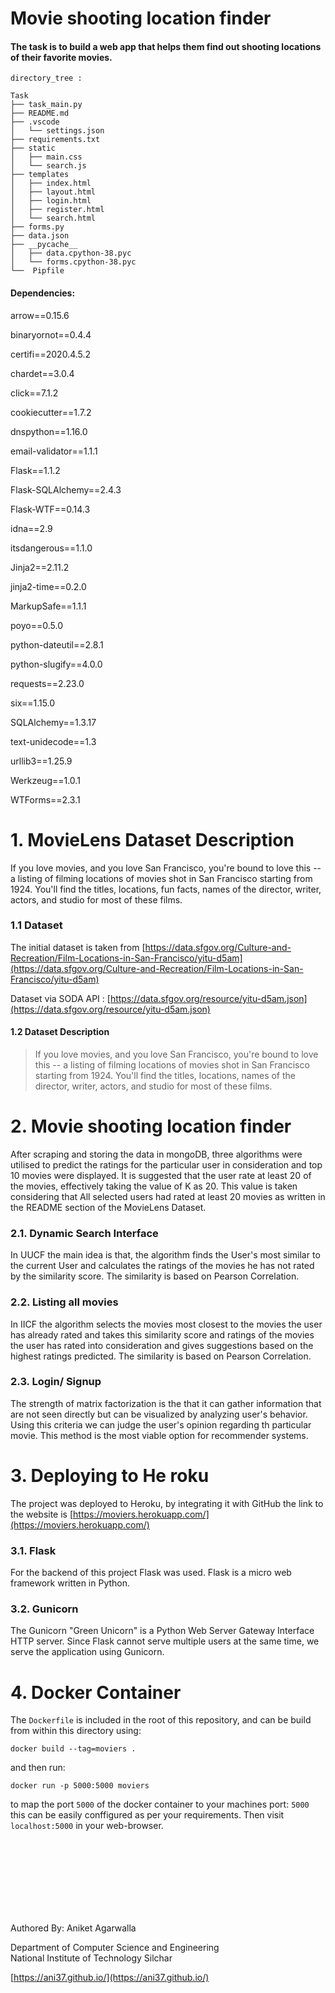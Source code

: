 # Movie shooting location finder
#### The task is to build a web app that helps them find out shooting locations of their favorite movies.


```
directory_tree :
```

```
Task
├── task_main.py
├── README.md
├── .vscode
│   └── settings.json
├── requirements.txt
├── static
│   ├── main.css
│   └── search.js
├── templates
│   ├── index.html
│   ├── layout.html
│   ├── login.html
│   ├── register.html
│   └── search.html
├── forms.py
├── data.json
├── __pycache__
│   ├── data.cpython-38.pyc
│   └── forms.cpython-38.pyc
└──  Pipfile

```
#### Dependencies:

arrow==0.15.6

binaryornot==0.4.4

certifi==2020.4.5.2

chardet==3.0.4

click==7.1.2

cookiecutter==1.7.2

dnspython==1.16.0

email-validator==1.1.1

Flask==1.1.2

Flask-SQLAlchemy==2.4.3

Flask-WTF==0.14.3

idna==2.9

itsdangerous==1.1.0

Jinja2==2.11.2

jinja2-time==0.2.0

MarkupSafe==1.1.1

poyo==0.5.0

python-dateutil==2.8.1

python-slugify==4.0.0

requests==2.23.0

six==1.15.0

SQLAlchemy==1.3.17

text-unidecode==1.3

urllib3==1.25.9

Werkzeug==1.0.1

WTForms==2.3.1


# 1. MovieLens Dataset Description
If you love movies, and you love San Francisco, you're bound to love this -- a listing of filming locations of movies shot in San Francisco starting from 1924. You'll find the titles, locations, fun facts, names of the director, writer, actors, and studio for most of these films.


### 1.1 Dataset
The initial dataset is taken from [https://data.sfgov.org/Culture-and-Recreation/Film-Locations-in-San-Francisco/yitu-d5am](https://data.sfgov.org/Culture-and-Recreation/Film-Locations-in-San-Francisco/yitu-d5am)

Dataset via SODA API : [https://data.sfgov.org/resource/yitu-d5am.json](https://data.sfgov.org/resource/yitu-d5am.json)

#### 1.2 Dataset Description
>If you love movies, and you love San Francisco, you're bound to love this -- a listing of filming locations of movies shot in San Francisco starting from 1924. You'll find the titles, locations, names of the director, writer, actors, and studio for most of these films.


# 2. Movie shooting location finder
After scraping and storing the data in mongoDB, three algorithms were utilised to predict the ratings for the particular user in consideration and top 10 movies were displayed.
It is suggested that the user rate at least 20 of the movies, effectively taking the value of K as 20. This value is taken considering that All selected users had rated at least 20 movies as written in the README section of the MovieLens Dataset.

### 2.1. Dynamic Search Interface
In UUCF the main idea is that, the algorithm finds the User's most similar to the current User and calculates the ratings of the movies he has not rated by the similarity score. The similarity is based on Pearson Correlation.
### 2.2. Listing all movies
In IICF the algorithm selects the movies most closest to the movies the user has already rated and takes this similarity score and ratings of the movies the user has rated into consideration and gives suggestions based on the highest ratings predicted. The similarity is based on Pearson Correlation.
### 2.3. Login/ Signup
The strength of matrix factorization is the that it can gather information that are not seen directly but can be visualized by analyzing user's behavior. Using this criteria we can judge the user's opinion regarding th particular movie. This method is the most viable option for recommender systems.

# 3. Deploying to He roku
The project was deployed to Heroku, by integrating it with GitHub the link to the website is [https://moviers.herokuapp.com/](https://moviers.herokuapp.com/)

### 3.1. Flask
For the backend of this project Flask was used. Flask is a micro web framework written in Python.

### 3.2. Gunicorn
The Gunicorn "Green Unicorn" is a Python Web Server Gateway Interface HTTP server.  Since Flask cannot serve multiple users at the same time, we serve the application using Gunicorn. 


# 4. Docker Container
The `Dockerfile`  is included in the root of this repository, and can be build from within this directory using:

```
docker build --tag=moviers .
```

and then run:
```
docker run -p 5000:5000 moviers
```
to map the port `5000` of the docker container to your machines port: `5000` this can be easily conffigured as per your requirements.  Then visit `localhost:5000` in your web-browser.




<br>
<br>
<br>
<br>
<br>
<br>
<br>



Authored By: Aniket Agarwalla

Department of Computer Science and Engineering <br>
National Institute of Technology Silchar <br>

[https://ani37.github.io/](https://ani37.github.io/)
